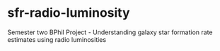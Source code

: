 # sfr-radio-luminosity
Semester two BPhil Project - Understanding galaxy star formation rate estimates using radio luminosities
